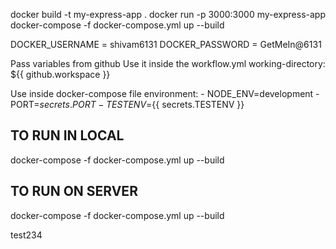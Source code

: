 docker build -t my-express-app .
docker run -p 3000:3000 my-express-app
docker-compose -f docker-compose.yml up --build

DOCKER_USERNAME = shivam6131
DOCKER_PASSWORD = GetMeIn@6131

Pass variables from github 
  Use it inside the workflow.yml
    working-directory: ${{ github.workspace }}

  Use inside docker-compose file 
      environment:
    - NODE_ENV=development
    - PORT=${{ secrets.PORT }}
    - TESTENV=${{ secrets.TESTENV }}


## TO RUN IN LOCAL
docker-compose -f docker-compose.yml up --build

## TO RUN ON SERVER
docker-compose -f docker-compose.yml up --build


test234